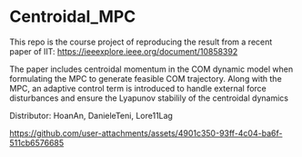 # Centroidal_MPC
This repo is the course project of reproducing the result from a recent paper of IIT: https://ieeexplore.ieee.org/document/10858392

The paper includes centroidal momentum in the COM dynamic model when formulating the MPC to generate feasible
COM trajectory. Along with the MPC, an adaptive control term is introduced to handle external force
disturbances and ensure the Lyapunov stabilily of the centroidal dynamics

Distributor: HoanAn, DanieleTeni, Lore11Lag  


https://github.com/user-attachments/assets/4901c350-93ff-4c04-ba6f-511cb6576685

